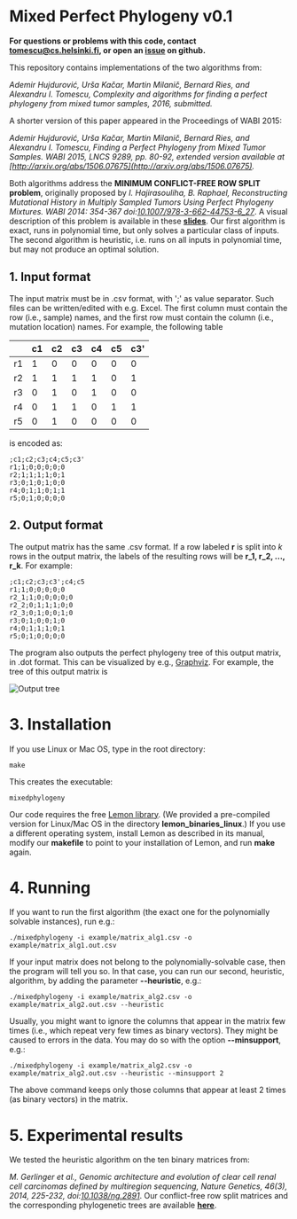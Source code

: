 # Mixed Perfect Phylogeny v0.1
**For questions or problems with this code, contact [tomescu@cs.helsinki.fi](mailto:tomescu@cs.helsinki.fi), or open an [issue](https://github.com/alexandrutomescu/MixedPhylogeny/issues) on github.**

This repository contains implementations of the two algorithms from: 

*Ademir Hujdurović, Urša Kačar, Martin Milanič, Bernard Ries, and Alexandru I. Tomescu, Complexity and algorithms for finding a perfect phylogeny from mixed tumor samples, 2016, submitted.*

A shorter version of this paper appeared in the Proceedings of WABI 2015:

*Ademir Hujdurović, Urša Kačar, Martin Milanič, Bernard Ries, and Alexandru I. Tomescu, Finding a Perfect Phylogeny from Mixed Tumor Samples. WABI 2015, LNCS 9289, pp. 80-92, extended version available at [http://arxiv.org/abs/1506.07675](http://arxiv.org/abs/1506.07675).*

Both algorithms address the **MINIMUM CONFLICT-FREE ROW SPLIT problem**, originally proposed by *I. Hajirasouliha, B. Raphael, Reconstructing Mutational History in Multiply Sampled Tumors Using Perfect Phylogeny Mixtures. WABI 2014: 354-367 doi:[10.1007/978-3-662-44753-6_27](http://dx.doi.org/10.1007/978-3-662-44753-6_27)*.  A visual description of this problem is available in these [**slides**](https://www.cs.helsinki.fi/u/tomescu/perfect-phylogeny-tumors.pdf). Our first algorithm is exact, runs in polynomial time, but only solves a particular class of inputs. The second algorithm is heuristic, i.e. runs on all inputs in polynomial time, but may not produce an optimal solution. 

## 1. Input format

The input matrix must be in .csv format, with ';' as value separator. Such files can be written/edited with e.g. Excel. The first column must contain the row (i.e., sample) names, and the first row must contain the column (i.e., mutation location) names. For example, the following table 

|   | c1| c2| c3| c4| c5| c3'|
|---|---|---|---|---|---|----|
| r1|  1|  0|  0|  0|  0|   0|
| r2|  1|  1|  1|  1|  0|   1|
| r3|  0|  1|  0|  1|  0|   0|
| r4|  0|  1|  1|  0|  1|   1|
| r5|  0|  1|  0|  0|  0|   0|

is encoded as:

	;c1;c2;c3;c4;c5;c3'
	r1;1;0;0;0;0;0
	r2;1;1;1;1;0;1
	r3;0;1;0;1;0;0
	r4;0;1;1;0;1;1
	r5;0;1;0;0;0;0
	
## 2. Output format	
The output matrix has the same .csv format. If a row labeled **r** is split into *k* rows in the output matrix, the labels of the resulting rows will be **r_1, r_2, ..., r_k**. For example:

	;c1;c2;c3;c3';c4;c5
	r1;1;0;0;0;0;0
	r2_1;1;0;0;0;0;0
	r2_2;0;1;1;1;0;0
	r2_3;0;1;0;0;1;0
	r3;0;1;0;0;1;0
	r4;0;1;1;1;0;1
	r5;0;1;0;0;0;0

The program also outputs the perfect phylogeny tree of this output matrix, in .dot format. This can be visualized by e.g., [Graphviz](http://www.graphviz.org). For example, the tree of this output matrix is

![Output tree](https://github.com/alexandrutomescu/MixedPhylogeny/blob/master/example/matrix_alg1.out.csv.png)

# 3. Installation

If you use Linux or Mac OS, type in the root directory:

	make

This creates the executable:

	mixedphylogeny
	
Our code requires the free [Lemon library](http://lemon.cs.elte.hu/trac/lemon). (We provided a pre-compiled version for Linux/Mac OS in the directory **lemon_binaries_linux**.) If you use a different operating system, install Lemon as described in its manual, modify our **makefile** to point to your installation of Lemon, and run **make** again.
	
# 4. Running

If you want to run the first algorithm (the exact one for the polynomially solvable instances), run e.g.:

	./mixedphylogeny -i example/matrix_alg1.csv -o example/matrix_alg1.out.csv
	
If your input matrix does not belong to the polynomially-solvable case, then the program will tell you so. In that case, you can run our second, heuristic, algorithm, by adding the parameter **--heuristic**, e.g.:

	./mixedphylogeny -i example/matrix_alg2.csv -o example/matrix_alg2.out.csv --heuristic

Usually, you might want to ignore the columns that appear in the matrix few times (i.e., which repeat very few times as binary vectors). They might be caused to errors in the data. You may do so with the option **--minsupport**, e.g.:

	./mixedphylogeny -i example/matrix_alg2.csv -o example/matrix_alg2.out.csv --heuristic --minsupport 2

The above command keeps only those columns that appear at least 2 times (as binary vectors) in the matrix.

# 5. Experimental results

We tested the heuristic algorithm on the ten binary matrices from:

*M. Gerlinger et al., Genomic architecture and evolution of clear cell renal cell carcinomas defined by multiregion sequencing, Nature Genetics, 46(3), 2014, 225-232, doi:[10.1038/ng.2891](http://dx.doi.org/10.1038/ng.2891)*. Our conflict-free row split matrices and the corresponding phylogenetic trees are available [**here**](http://cs.helsinki.fi/u/tomescu/MixedPerfectPhylogeny/results-Gerlinger-et-al-2014.zip).
